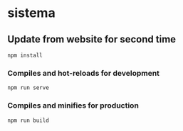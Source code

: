 # sistema

## Update from website for second time
```
npm install
```

### Compiles and hot-reloads for development
```
npm run serve
```

### Compiles and minifies for production
```
npm run build
```
